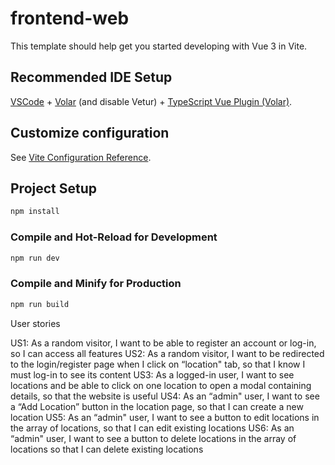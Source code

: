 #  frontend-web

This template should help get you started developing with Vue 3 in Vite.

## Recommended IDE Setup

[VSCode](https://code.visualstudio.com/) + [Volar](https://marketplace.visualstudio.com/items?itemName=Vue.volar) (and disable Vetur) + [TypeScript Vue Plugin (Volar)](https://marketplace.visualstudio.com/items?itemName=Vue.vscode-typescript-vue-plugin).

## Customize configuration

See [Vite Configuration Reference](https://vitejs.dev/config/).

## Project Setup

```sh
npm install
```

### Compile and Hot-Reload for Development

```sh
npm run dev
```

### Compile and Minify for Production

```sh
npm run build
```

User stories 

US1: As a random visitor, I want to be able to register an account or log-in, so I can
access all features
US2: As a random visitor, I want to be redirected to the login/register page when I click on
“location" tab, so that I know I must log-in to see its content
US3: As a logged-in user, I want to see locations and be able to click on one location to
open a modal containing details, so that the website is useful
US4: As an “admin" user, I want to see a “Add Location” button in the location page, so
that I can create a new location
US5: As an “admin" user, I want to see a button to edit locations in the array of locations,
so that I can edit existing locations
US6: As an “admin" user, I want to see a button to delete locations in the array of
locations so that I can delete existing locations
